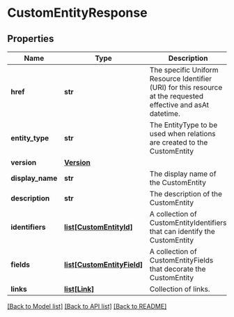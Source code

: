 # CustomEntityResponse


## Properties
Name | Type | Description | Notes
------------ | ------------- | ------------- | -------------
**href** | **str** | The specific Uniform Resource Identifier (URI) for this resource at the requested effective and asAt datetime. | [optional] 
**entity_type** | **str** | The EntityType to be used when relations are created to the CustomEntity | 
**version** | [**Version**](Version.md) |  | 
**display_name** | **str** | The display name of the CustomEntity | 
**description** | **str** | The description of the CustomEntity | [optional] 
**identifiers** | [**list[CustomEntityId]**](CustomEntityId.md) | A collection of CustomEntityIdentifiers that can identify the CustomEntity | 
**fields** | [**list[CustomEntityField]**](CustomEntityField.md) | A collection of CustomEntityFields that decorate the CustomEntity | 
**links** | [**list[Link]**](Link.md) | Collection of links. | [optional] 

[[Back to Model list]](../README.md#documentation-for-models) [[Back to API list]](../README.md#documentation-for-api-endpoints) [[Back to README]](../README.md)


